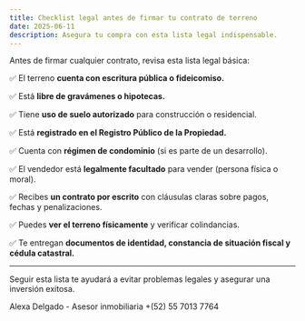 ```yaml
---
title: Checklist legal antes de firmar tu contrato de terreno
date: 2025-06-11
description: Asegura tu compra con esta lista legal indispensable.
---
```


Antes de firmar cualquier contrato, revisa esta lista legal básica:

✅ El terreno **cuenta con escritura pública o fideicomiso.**

✅ Está **libre de gravámenes o hipotecas.**

✅ Tiene **uso de suelo autorizado** para construcción o residencial.

✅ Está **registrado en el Registro Público de la Propiedad.**

✅ Cuenta con **régimen de condominio** (si es parte de un desarrollo).

✅ El vendedor está **legalmente facultado** para vender (persona física o moral).

✅ Recibes **un contrato por escrito** con cláusulas claras sobre pagos, fechas y penalizaciones.

✅ Puedes **ver el terreno físicamente** y verificar colindancias.

✅ Te entregan **documentos de identidad, constancia de situación fiscal y cédula catastral.**

---

Seguir esta lista te ayudará a evitar problemas legales y asegurar una inversión exitosa.

Alexa Delgado - Asesor inmobiliaria 
+(52) 55 7013 7764
